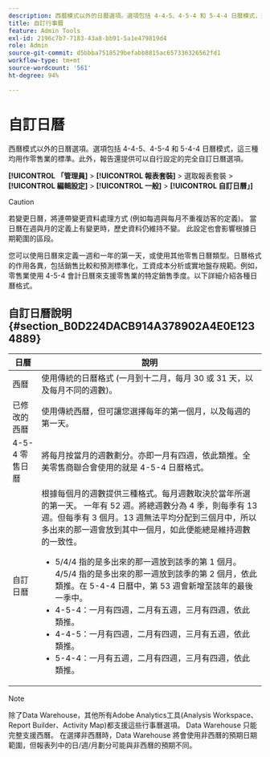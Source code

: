 ```yaml
---
description: 西曆模式以外的日曆選項。選項包括 4-4-5、4-5-4 和 5-4-4 日曆模式，這三種均用作零售業的標準。報告功能也提供可完全自訂的行事曆，供您自行設定。
title: 自訂行事曆
feature: Admin Tools
exl-id: 2196c7b7-7183-43a8-bb91-5a1e479819d4
role: Admin
source-git-commit: d5bbba7518529befabb8815ac657336326562fd1
workflow-type: tm+mt
source-wordcount: '561'
ht-degree: 94%

---
```


# 自訂日曆

西曆模式以外的日曆選項。選項包括 4-4-5、4-5-4 和 5-4-4 日曆模式，這三種均用作零售業的標準。此外，報告還提供可以自行設定的完全自訂日曆選項。

**[!UICONTROL 「管理員]** > **[!UICONTROL 報表套裝]** > 選取報表套裝 > **[!UICONTROL 編輯設定]** > **[!UICONTROL 一般]** > **[!UICONTROL 自訂日曆」]**

>[!CAUTION]
>
>若變更日曆，將連帶變更資料處理方式 (例如每週與每月不重複訪客的定義)。 當日曆在週與月的定義上有變更時，歷史資料仍維持不變。 此設定也會影響根據日期範圍的區段。

您可以使用日曆來定義一週和一年的第一天，或使用其他零售日曆類型。日曆格式的作用各異，包括銷售比較和預測標準化，工資成本分析或實地盤存規範。例如，零售業使用 4-5-4 會計日曆來支援零售業的特定銷售季度。以下詳細介紹各種日曆格式。

## 自訂日曆說明 {#section_B0D224DACB914A378902A4E0E1234889}

| 日曆 | 說明 |
|--- |--- |
| 西曆 | 使用傳統的日曆格式 (一月到十二月，每月 30 或 31 天，以及每月不同的週數)。 |
| 已修改的西曆 | 使用傳統西曆，但可讓您選擇每年的第一個月，以及每週的第一天。 |
| 4-5-4 零售日曆 | 將每月按當月的週數劃分。亦即一月有四週，依此類推。全美零售商聯合會使用的就是 4-5-4 日曆格式。 |
| 自訂日曆 | 根據每個月的週數提供三種格式。每月週數取決於當年所選的第一天。 一年有 52 週。將總週數分為 4 季，則每季有 13 週。但每季有 3 個月。13 週無法平均分配到三個月中，所以多出來的那一週會放到其中一個月，如此便能總是維持週數的一致性。<ul><li>5/4/4 指的是多出來的那一週放到該季的第 1 個月。4/5/4 指的是多出來的那一週放到該季的第 2 個月，依此類推。在 5-4-4 日曆中，第 53 週會新增至該年的最後一季中。</li><li>4-5-4：一月有四週，二月有五週，三月有四週，依此類推。</li><li>4-4-5：一月有四週，二月有四週，三月有五週，依此類推。</li><li>5-4-4：一月有五週，二月有四週，三月有四週，依此類推。</li></ul> |

>[!NOTE]
>除了Data Warehouse，其他所有Adobe Analytics工具(Analysis Workspace、Report Builder、Activity Map)都支援這些行事曆選項。 Data Warehouse 只能完整支援西曆。 在選擇非西曆時，Data Warehouse 將會使用非西曆的預期日期範圍，但報表列中的日/週/月劃分可能與非西曆的預期不同。
